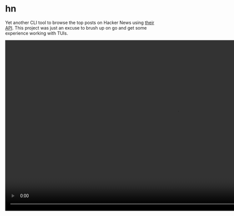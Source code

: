 # hn
Yet another CLI tool to browse the top posts on Hacker News using [their API](https://github.com/HackerNews/API). This project was just an excuse to brush up on go and get some experience working with TUIs.

<video src="./docs/demo.mp4" width=1092>

### Todo
- Cache API responses to speed up pagination/browsing
- Improve navigation, so you can dig down into a comment thread and then navigate backwards in steps
- Tests

